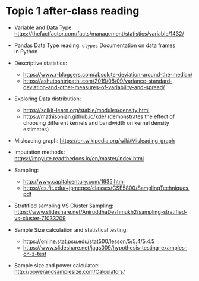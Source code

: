 # Topic 1 after-class reading

- Variable and Data Type: https://thefactfactor.com/facts/management/statistics/variable/1432/

- Pandas Data Type reading:
`dtypes` Documentation on data frames in Python

- Descriptive statistics:
	- https://www.r-bloggers.com/absolute-deviation-around-the-median/
	- https://ashutoshtripathi.com/2019/08/09/variance-standard-deviation-and-other-measures-of-variability-and-spread/

- Exploring Data distribution: 
	- https://scikit-learn.org/stable/modules/density.html
	- https://mathisonian.github.io/kde/ (demonstrates the effect of choosing different kernels and bandwidth on kernel density estimates)

- Misleading graph: https://en.wikipedia.org/wiki/Misleading_graph

- Imputation methods: https://impyute.readthedocs.io/en/master/index.html

- Sampling: 
	- http://www.capitalcentury.com/1935.html
	- https://cs.fit.edu/~jpmcgee/classes/CSE5800/SamplingTechniques.pdf 

- Stratified sampling VS Cluster Sampling:
https://www.slideshare.net/AniruddhaDeshmukh2/sampling-stratified-vs-cluster-71033209

- Sample Size calculation and statistical testing:
	- https://online.stat.psu.edu/stat500/lesson/5/5.4/5.4.5
	- https://www.slideshare.net/jags009/hypothesis-testing-examples-on-z-test

- Sample size and power calculator: http://powerandsamplesize.com/Calculators/
